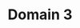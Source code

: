 ---
layout: post
title: Domain 3
subdomains:
    a:
        title: '3a. Communicates; clear expectations for learning, instructional directions, and demonstration of content in both verbal and written form'
        desc-title: 'Teacher candidate delivers instruction that:'
        desc-items: ['clearly communicates learning expectations to students', 'communicates/models clear directions and procedures (oral, written, and/or demonstration)', 'clearly explains concepts using vivid language and imaginative analogies and metaphors', 'connects explanations to students lives outside of school', 'anticipates student misconceptions', 'gives clear explanations that include appropriate scaffolding of concepts with gradual release of responsibility (guided and independent practice)']
        grade: 'E+'
    b:
        title: '3b. Uses an appropriate line of questioning and discussion techniques to increase student participation'
        desc-title: 'Teacher candidate delivers instruction that:'
        desc-items: ['designs a variety of high-quality questions that promote reflection and conceptual understanding', 'allows for appropriate wait time', 'asks students to elaborate and provide evidence for their thinking', 'facilitates discussion that allows for multiple correct answers and approaches', 'encourages ALL students to reflect and respond to each other appropriately']
        grade: 'P'
    c:
        title: '3c. Creates engaging activities and experiences for students through collaborative grouping, supplemental resources and materials and appropriate pacing of lessons'
        desc-title: 'Teacher candidate delivers instruction that:'
        desc-items: ['actively and cognitively engages ALL students in meaningful learning', 'emphasizes depth over breadth', 'allows for student voice and choice', 'intentionally groups students to include student choice, ability, interest etc.', 'maintains appropriate pacing and structure for lesson (not dragging or rushing)']
        grade: 'P'
    d:
        title: '3d. Continuously checks for understanding and provides valuable feedback to the learners'
        desc-title: 'Teacher candidate delivers instruction that:'
        desc-items: ['sets clear criteria for assessing student', ' provides timely, rich, and relevant feedback to students', 'includes student involvement in reflection and assessment of work against established criteria', 'circulates to monitor student learning and offer feedback']
        grade: 'P'
    e:
        title: '3e. Adjusts lessons to meet the needs of the learners in the classroom'
        desc-title: 'Teacher candidate delivers instruction that:'
        desc-items: [' adjusts lessons to meet student needs and interests', 'adjusts instruction to interruptions and teachable moments', 'recognizes and appropriately responds to students’ challenges in learning content', 'demonstrates persistence by providing alternative approaches to allow ALL students to master content']
        grade: 'P'
---